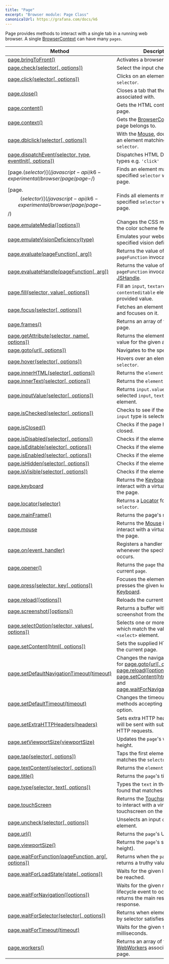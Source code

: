 ```yaml
---
title: "Page"
excerpt: "Browser module: Page Class"
canonicalUrl: https://grafana.com/docs/k6
---
```


Page provides methods to interact with a single tab in a running web browser. A single [BrowserContext](https://k6.io/docs/javascript-api/k6-experimental/browser/browsercontext/) can have many `pages`.

| Method                                                                                                        | Description                                                                                                                |
|---------------------------------------------------------------------------------------------------------------|----------------------------------------------------------------------------------------------------------------------------|
| [page.bringToFront()](/javascript-api/k6-experimental/browser/page/bringtofront/)                             | Activates a browser tab.                                                                                                   |
| [page.check(selector[, options])](/javascript-api/k6-experimental/browser/page/check/)                        | Select the input checkbox.                                                                                                 |
| [page.click(selector[, options])](/javascript-api/k6-experimental/browser/page/click/)                        | Clicks on an element matching a `selector`.                                                                                   |
| [page.close()](/javascript-api/k6-experimental/browser/page/close/)                                           | Closes a tab that the `page` is associated with.                                                                               |
| [page.content()](/javascript-api/k6-experimental/browser/page/content/)                                       | Gets the HTML contents of the page.                                                                                        |
| [page.context()](/javascript-api/k6-experimental/browser/page/context/)                                       | Gets the [BrowserContext](/javascript-api/k6-experimental/browser/browsercontext/) that the page belongs to.               |
| [page.dblclick(selector[, options])](/javascript-api/k6-experimental/browser/page/dblclick/)                                     | With the [Mouse](/javascript-api/k6-experimental/browser/mouse/), double click on an element matching the provided `selector`.                                                                 |
| [page.dispatchEvent(selector, type, eventInit[, options])](/javascript-api/k6-experimental/browser/page/dispatchevent/)                           | Dispatches HTML DOM event types e.g. `'click'`                                                                             |
| [page.$(selector)](/javascript-api/k6-experimental/browser/page/page-$/)       | Finds an element matching the specified `selector` within the page. |
| [page.$$(selector)](/javascript-api/k6-experimental/browser/page/page-$$/)       | Finds all elements matching the specified `selector` within the page. |
| [page.emulateMedia([options])](/javascript-api/k6-experimental/browser/page/emulatemedia/)                             | Changes the CSS media type and the color scheme feature.                                                                   |
| [page.emulateVisionDeficiency(type)](/javascript-api/k6-experimental/browser/page/emulatevisiondeficiency/)       | Emulates your website with the specified vision deficiency `type`.                                                           |
| [page.evaluate(pageFunction[, arg])](/javascript-api/k6-experimental/browser/page/evaluate/)       | Returns the value of the `pageFunction` invocation.                                                          |
| [page.evaluateHandle(pageFunction[, arg])](/javascript-api/k6-experimental/browser/page/evaluate/)       | Returns the value of the `pageFunction` invocation as a [JSHandle](/javascript-api/k6-experimental/browser/jshandle/).                                                        |
| [page.fill(selector, value[, options])](/javascript-api/k6-experimental/browser/page/fill/)       | Fill an `input`, `textarea` or `contenteditable` element with the provided value.                                                      |
| [page.focus(selector[, options])](/javascript-api/k6-experimental/browser/page/focus/)       | Fetches an element with `selector` and focuses on it.                                                  |
| [page.frames()](/javascript-api/k6-experimental/browser/page/frames/)       | Returns an array of frames on the page.                                                  |
| [page.getAttribute(selector, name[, options])](/javascript-api/k6-experimental/browser/page/getattribute/)       | Returns the element attribute value for the given attribute name.                                                 |
| [page.goto(url[, options])](/javascript-api/k6-experimental/browser/page/goto/)       | Navigates to the specified `url`.                                                 |
| [page.hover(selector[, options])](/javascript-api/k6-experimental/browser/page/hover/)       | Hovers over an element matching `selector`.                                                |
| [page.innerHTML(selector[, options])](/javascript-api/k6-experimental/browser/page/innerhtml/)       | Returns the `element.innerHTML`.                                                |
| [page.innerText(selector[, options])](/javascript-api/k6-experimental/browser/page/innertext/)       | Returns the `element.innerText`.                                                |
| [page.inputValue(selector[, options])](/javascript-api/k6-experimental/browser/page/inputvalue/)       | Returns `input.value` for the selected `input`, `textarea` or `select` element.                                               |
| [page.isChecked(selector[, options])](/javascript-api/k6-experimental/browser/page/ischecked/)       | Checks to see if the `checkbox` `input` type is selected or not.                                               |
| [page.isClosed()](/javascript-api/k6-experimental/browser/page/isclosed/) <BWIPT id="878"/>       | Checks if the page has been closed.                                           |
| [page.isDisabled(selector[, options])](/javascript-api/k6-experimental/browser/page/isdisabled/)       | Checks if the element is `disabled`.                                        |
| [page.isEditable(selector[, options])](/javascript-api/k6-experimental/browser/page/iseditable/)       | Checks if the element is `editable`.                                      |
| [page.isEnabled(selector[, options])](/javascript-api/k6-experimental/browser/page/isenabled/)       | Checks if the element is `enabled`.                                      |
| [page.isHidden(selector[, options])](/javascript-api/k6-experimental/browser/page/ishidden/)       | Checks if the element is `hidden`.                                      |
| [page.isVisible(selector[, options])](/javascript-api/k6-experimental/browser/page/isvisible/)       | Checks if the element is `visible`.                                      |
| [page.keyboard](/javascript-api/k6-experimental/browser/page/keyboard/)       | Returns the [Keyboard](/javascript-api/k6-experimental/browser/keyboard/) instance to interact with a virtual keyboard on the page.                                         |
| [page.locator(selector)](/javascript-api/k6-experimental/browser/page/locator/)       | Returns a [Locator](/javascript-api/k6-experimental/browser/locator/) for the given `selector`.                                          |
| [page.mainFrame()](/javascript-api/k6-experimental/browser/page/mainframe/)       | Returns the page's main [Frame](/javascript-api/k6-experimental/browser/frame/).                                         |
| [page.mouse](/javascript-api/k6-experimental/browser/page/mouse/)       | Returns the [Mouse](/javascript-api/k6-experimental/browser/mouse/) instance to interact with a virtual mouse on the page.                                        |
| [page.on(event, handler)](/javascript-api/k6-experimental/browser/page/on/)       | Registers a handler to be called whenever the specified event occurs.                                        |
| [page.opener()](/javascript-api/k6-experimental/browser/page/opener/)       | Returns the `page` that opened the current `page`.                                        |
| [page.press(selector, key[, options])](/javascript-api/k6-experimental/browser/page/press/)       | Focuses the element, and then presses the given `key` on the [Keyboard](/javascript-api/k6-experimental/browser/keyboard/). |
| [page.reload([options])](/javascript-api/k6-experimental/browser/page/reload/)       | Reloads the current page.                                        |
| [page.screenshot([options])](/javascript-api/k6-experimental/browser/page/screenshot/)       | Returns a buffer with the captured screenshot from the web browser.                 |
| [page.selectOption(selector, values[, options])](/javascript-api/k6-experimental/browser/page/selectoption/)       | Selects one or more options which match the values from a `<select>` element.                |
| [page.setContent(html[, options])](/javascript-api/k6-experimental/browser/page/setcontent/)       | Sets the supplied HTML string to the current page.               |
| [page.setDefaultNavigationTimeout(timeout)](/javascript-api/k6-experimental/browser/page/setdefaultnavigationtimeout/)       | Changes the navigation timeout for [page.goto(url[, options])](/javascript-api/k6-experimental/browser/page/goto/), [page.reload([options])](/javascript-api/k6-experimental/browser/page/reload/), [page.setContent(html[, options])](/javascript-api/k6-experimental/browser/page/setcontent/), and [page.waitForNavigation([options])](/javascript-api/k6-experimental/browser/page/waitfornavigation/)               |
| [page.setDefaultTimeout(timeout)](/javascript-api/k6-experimental/browser/page/setdefaulttimeout/)       | Changes the timeout for all the methods accepting a `timeout` option.  |
| [page.setExtraHTTPHeaders(headers)](/javascript-api/k6-experimental/browser/page/setextrahttpheaders/)       | Sets extra HTTP headers which will be sent with subsequent HTTP requests. |
| [page.setViewportSize(viewportSize)](/javascript-api/k6-experimental/browser/page/setviewportsize/)       | Updates the `page`'s width and height. |
| [page.tap(selector[, options])](/javascript-api/k6-experimental/browser/page/tap/)       | Taps the first element that matches the `selector`.                                      |
| [page.textContent(selector[, options])](/javascript-api/k6-experimental/browser/page/textcontent/)       | Returns the `element.textContent`.         |
| [page.title()](/javascript-api/k6-experimental/browser/page/title/)       | Returns the `page`'s title.         |
| [page.type(selector, text[, options])](/javascript-api/k6-experimental/browser/page/type/)       | Types the `text` in the first element found that matches the `selector`.              |
| [page.touchScreen](/javascript-api/k6-experimental/browser/page/touchscreen/)       | Returns the [Touchscreen](/javascript-api/k6-experimental/browser/touchscreen/) instance to interact with a virtual touchscreen on the page.                                      |
| [page.uncheck(selector[, options])](/javascript-api/k6-experimental/browser/page/uncheck/)       | Unselects an input `checkbox` element.                                    |
| [page.url()](/javascript-api/k6-experimental/browser/page/url/)       | Returns the `page`'s URL.         |
| [page.viewportSize()](/javascript-api/k6-experimental/browser/page/viewportsize/)       | Returns the `page`'s size (width and height).         |
| [page.waitForFunction(pageFunction, arg[, options])](/javascript-api/k6-experimental/browser/page/waitforfunction/)       | Returns when the `pageFunction` returns a truthy value.         |
| [page.waitForLoadState(state[, options])](/javascript-api/k6-experimental/browser/page/waitforloadstate/) <BWIPT id="880"/>       | Waits for the given load `state` to be reached.         |
| [page.waitForNavigation([options])](/javascript-api/k6-experimental/browser/page/waitfornavigation/)       | Waits for the given navigation lifecycle event to occur and returns the main resource response.         |
| [page.waitForSelector(selector[, options])](/javascript-api/k6-experimental/browser/page/waitforselector/)       | Returns when element specified by selector satisfies `state` option.        |
| [page.waitForTimeout(timeout)](/javascript-api/k6-experimental/browser/page/waitfortimeout/)       | Waits for the given `timeout` in milliseconds. |
| [page.workers()](/javascript-api/k6-experimental/browser/page/workers/)       | Returns an array of the dedicated [WebWorkers](/javascript-api/k6-experimental/browser/worker/) associated with the page. |
